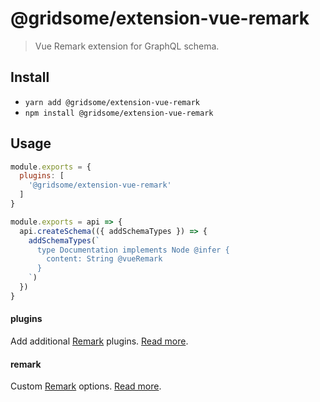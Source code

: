 # @gridsome/extension-vue-remark

> Vue Remark extension for GraphQL schema.

## Install

- `yarn add @gridsome/extension-vue-remark`
- `npm install @gridsome/extension-vue-remark`

## Usage

```js
module.exports = {
  plugins: [
    '@gridsome/extension-vue-remark'
  ]
}
```

```js
module.exports = api => {
  api.createSchema(({ addSchemaTypes }) => {
    addSchemaTypes(`
      type Documentation implements Node @infer {
        content: String @vueRemark
      }
    `)
  })
}
```

#### plugins

Add additional [Remark](https://remark.js.org/) plugins. [Read more](https://github.com/remarkjs/remark/blob/master/doc/plugins.md#list-of-plugins).

#### remark

Custom [Remark](https://remark.js.org/) options. [Read more](https://github.com/gridsome/gridsome/tree/master/packages/transformer-remark#options).
